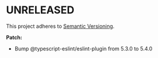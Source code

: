 # UNRELEASED

This project adheres to [Semantic Versioning](http://semver.org/).

**Patch:**
 
-  Bump @typescript-eslint/eslint-plugin from 5.3.0 to 5.4.0

